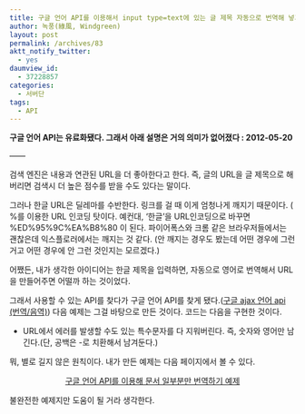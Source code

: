 ```yaml
---
title: 구글 언어 API를 이용해서 input type=text에 있는 글 제목 자동으로 번역해 넣기
author: 녹풍(綠風, Windgreen)
layout: post
permalink: /archives/83
aktt_notify_twitter:
  - yes
daumview_id:
  - 37228857
categories:
  - 서버단
tags:
  - API
---
```

**구글 언어 API는 유료화됐다. 그래서 아래 설명은 거의 의미가 없어졌다 : 2012-05-20**

&#8212;&#8212;

검색 엔진은 내용과 연관된 URL을 더 좋아한다고 한다. 즉, 글의 URL을 글 제목으로 해버리면 검색시 더 높은 점수를 받을 수도 있다는 말이다.

그러나 한글 URL은 딜레마를 수반한다. 링크를 걸 때 이게 엄청나게 깨지기 때문이다. ( %를 이용한 URL 인코딩 탓이다. 예컨대, &#8216;한글&#8217;을 URL인코딩으로 바꾸면 %ED%95%9C%EA%B8%80 이 된다. 파이어폭스와 크롬 같은 브라우저들에서는 괜찮은데 익스플로러에서는 깨지는 것 같다. (안 깨지는 경우도 봤는데 어떤 경우에 그런 거고 어떤 경우에 안 그런 것인지는 모르겠다.)

어쨌든, 내가 생각한 아이디어는 한글 제목을 입력하면, 자동으로 영어로 번역해서 URL을 만들어주면 어떨까 하는 것이었다.

그래서 사용할 수 있는 API를 찾다가 구글 언어 API를 찾게 됐다.([구글 ajax 언어 api (번역/음역)][1]) 다음 예제는 그걸 바탕으로 만든 것이다. 코드는 다음을 구현한 것이다.

*   URL에서 에러를 발생할 수도 있는 특수문자를 다 지워버린다. 즉, 숫자와 영어만 남긴다.(단, 공백은 -로 치환해서 남겨둔다.)

뭐, 별로 길지 않은 원칙이다. 내가 만든 예제는 다음 페이지에서 볼 수 있다.

<p style="text-align: center;">
  <a href="http://dl.dropbox.com/u/15546257/code/google-language-api.html">구글 언어 API를 이용해 문서 일부분만 번역하기 예제</a>
</p>

불완전한 예제지만 도움이 될 거라 생각한다.

 [1]: http://mytory.textcube.com/65